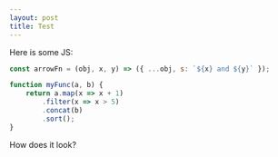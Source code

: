 ```yaml
---
layout: post
title: Test
---
```


Here is some JS:

```javascript
const arrowFn = (obj, x, y) => ({ ...obj, s: `${x} and ${y}` });

function myFunc(a, b) {
    return a.map(x => x + 1)
        .filter(x => x > 5)
        .concat(b)
        .sort();
}
```

How does it look?